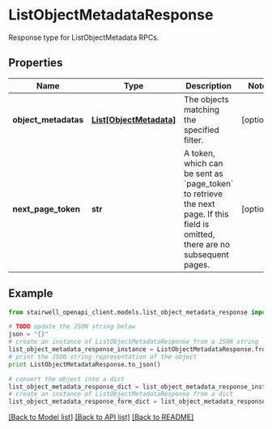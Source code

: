 # ListObjectMetadataResponse

Response type for ListObjectMetadata RPCs.

## Properties
Name | Type | Description | Notes
------------ | ------------- | ------------- | -------------
**object_metadatas** | [**List[ObjectMetadata]**](ObjectMetadata.md) | The objects matching the specified filter. | [optional] 
**next_page_token** | **str** | A token, which can be sent as &#x60;page_token&#x60; to retrieve the next page. If this field is omitted, there are no subsequent pages. | [optional] 

## Example

```python
from stairwell_openapi_client.models.list_object_metadata_response import ListObjectMetadataResponse

# TODO update the JSON string below
json = "{}"
# create an instance of ListObjectMetadataResponse from a JSON string
list_object_metadata_response_instance = ListObjectMetadataResponse.from_json(json)
# print the JSON string representation of the object
print ListObjectMetadataResponse.to_json()

# convert the object into a dict
list_object_metadata_response_dict = list_object_metadata_response_instance.to_dict()
# create an instance of ListObjectMetadataResponse from a dict
list_object_metadata_response_form_dict = list_object_metadata_response.from_dict(list_object_metadata_response_dict)
```
[[Back to Model list]](../README.md#documentation-for-models) [[Back to API list]](../README.md#documentation-for-api-endpoints) [[Back to README]](../README.md)


